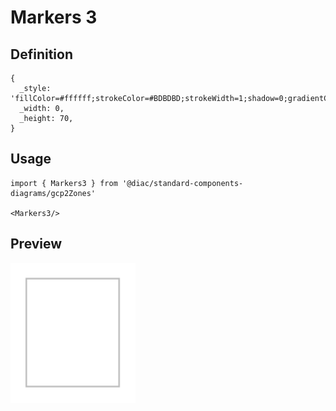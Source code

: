 # Markers 3

## Definition

```
{
  _style: 'fillColor=#ffffff;strokeColor=#BDBDBD;strokeWidth=1;shadow=0;gradientColor=none;',
  _width: 0,
  _height: 70,
}
```

## Usage

```
import { Markers3 } from '@diac/standard-components-diagrams/gcp2Zones'

<Markers3/>
```

## Preview

<img src="./markers-3.png" width="200"/>
